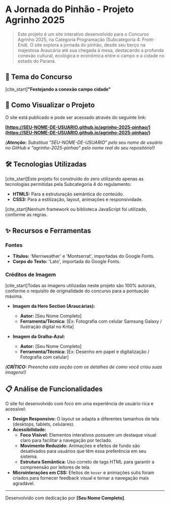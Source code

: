 # A Jornada do Pinhão - Projeto Agrinho 2025

> Este projeto é um site interativo desenvolvido para o Concurso Agrinho 2025, na Categoria Programação (Subcategoria 4: Front-End). O site explora a jornada do pinhão, desde seu berço na majestosa Araucária até sua chegada à mesa, destacando a profunda conexão cultural, ecológica e econômica entre o campo e a cidade no estado do Paraná.

## 🔗 Tema do Concurso

[cite_start]**"Festejando a conexão campo cidade"** 

## 🚀 Como Visualizar o Projeto

O site está publicado e pode ser acessado através do seguinte link:

**[https://SEU-NOME-DE-USUARIO.github.io/agrinho-2025-pinhao/](https://SEU-NOME-DE-USUARIO.github.io/agrinho-2025-pinhao/)**

*(**Atenção:** Substitua "SEU-NOME-DE-USUARIO" pelo seu nome de usuário no GitHub e "agrinho-2025-pinhao" pelo nome real do seu repositório!)*

## 🛠️ Tecnologias Utilizadas

[cite_start]Este projeto foi construído do zero utilizando apenas as tecnologias permitidas pela Subcategoria 4 do regulamento: 

* **HTML5:** Para a estruturação semântica do conteúdo.
* **CSS3:** Para a estilização, layout, animações e responsividade.

[cite_start]Nenhum framework ou biblioteca JavaScript foi utilizado, conforme as regras. 

## ✨ Recursos e Ferramentas

### Fontes
* **Títulos:** 'Merriweather' e 'Montserrat', importadas do Google Fonts.
* **Corpo do Texto:** 'Lato', importada do Google Fonts.

### Créditos de Imagem
[cite_start]Todas as imagens utilizadas neste projeto são 100% autorais, conforme o requisito de originalidade do concurso para a pontuação máxima. 

* **Imagem da Hero Section (Araucárias):**
    * **Autor:** [Seu Nome Completo]
    * **Ferramenta/Técnica:** [Ex: Fotografia com celular Samsung Galaxy / Ilustração digital no Krita]

* **Imagem da Gralha-Azul:**
    * **Autor:** [Seu Nome Completo]
    * **Ferramenta/Técnica:** [Ex: Desenho em papel e digitalização / Fotografia com celular]

*(**CRÍTICO:** Preencha esta seção com os detalhes de como você criou suas imagens!)*

## 📋 Análise de Funcionalidades

O site foi desenvolvido com foco em uma experiência de usuário rica e acessível:

* **Design Responsivo:** O layout se adapta a diferentes tamanhos de tela (desktops, tablets, celulares).
* **Acessibilidade:**
    * **Foco Visível:** Elementos interativos possuem um destaque visual claro para facilitar a navegação por teclado.
    * **Movimento Reduzido:** Animações e efeitos de fundo são desativados para usuários que têm essa preferência em seu sistema.
    * **Estrutura Semântica:** Uso correto de tags HTML para garantir a compreensão por leitores de tela.
* **Microinterações em CSS:** Efeitos de `hover` e animações sutis foram criados para fornecer feedback visual e tornar a navegação mais agradável.

---

Desenvolvido com dedicação por **[Seu Nome Completo]**.